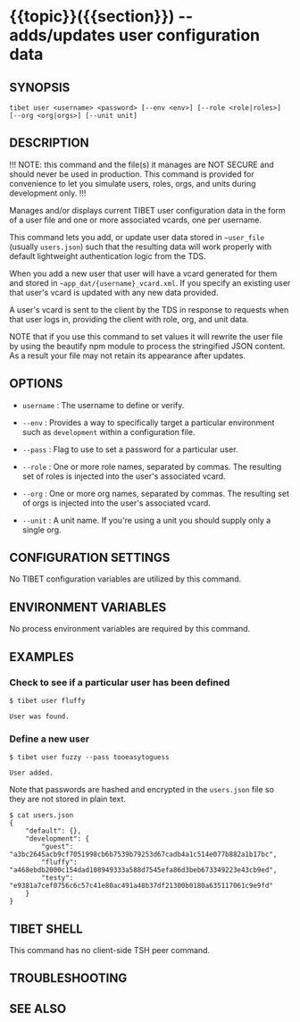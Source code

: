 {{topic}}({{section}}) -- adds/updates user configuration data
=============================================

## SYNOPSIS

`tibet user <username> <password> [--env <env>]
    [--role <role|roles>] [--org <org|orgs>] [--unit unit]`

## DESCRIPTION

!!! NOTE: this command and the file(s) it manages are NOT SECURE and should
never be used in production. This command is provided for convenience to let you
simulate users, roles, orgs, and units during development only. !!!

Manages and/or displays current TIBET user configuration data in the form of a
user file and one or more associated vcards, one per username.

This command lets you add, or update user data stored in `~user_file` (usually
`users.json`) such that the resulting data will work properly with default
lightweight authentication logic from the TDS.

When you add a new user that user will have a vcard generated for them and
stored in `~app_dat/{username}_vcard.xml`. If you specify an existing user that
user's vcard is updated with any new data provided.

A user's vcard is sent to the client by the TDS in response to requests when
that user logs in, providing the client with role, org, and unit data.

NOTE that if you use this command to set values it will rewrite the user file by
using the beautify npm module to process the stringified JSON content. As a
result your file may not retain its appearance after updates.

## OPTIONS

  * `username` :
    The username to define or verify.

  * `--env` :
    Provides a way to specifically target a particular environment such as
`development` within a configuration file.

  * `--pass` :
    Flag to use to set a password for a particular user.

  * `--role` :
    One or more role names, separated by commas. The resulting set of roles is
injected into the user's associated vcard.

  * `--org` :
    One or more org names, separated by commas. The resulting set of orgs is
injected into the user's associated vcard.

  * `--unit` :
    A unit name. If you're using a unit you should supply only a single org.


## CONFIGURATION SETTINGS

No TIBET configuration variables are utilized by this command.

## ENVIRONMENT VARIABLES

No process environment variables are required by this command.

## EXAMPLES

### Check to see if a particular user has been defined

    $ tibet user fluffy

    User was found.

### Define a new user

    $ tibet user fuzzy --pass tooeasytoguess

    User added.

Note that passwords are hashed and encrypted in the `users.json` file so they
are not stored in plain text.

    $ cat users.json
    {
        "default": {},
        "development": {
            "guest": "a3bc2645acb9cf7051998cb6b7539b79253d67cadb4a1c514e077b882a1b17bc",
            "fluffy": "a468ebdb2000c154dad108949333a588d7545efa86d3beb673349223e43cb9ed",
            "testy": "e9381a7cef0756c6c57c41e80ac491a48b37df21300b0180a635117061c9e9fd"
        }
    }

## TIBET SHELL

This command has no client-side TSH peer command.

## TROUBLESHOOTING


## SEE ALSO

